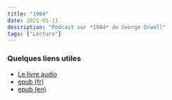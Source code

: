```yaml
---
title: "1984"
date: 2021-01-11
description: "Podcast sur *1984* de George Orwell"
tags: ["Lecture"]
---
```



### Quelques liens utiles 

- [Le livre audio](https://www.youtube.com/watch?v=ZeZariVnzbw)
- [epub (fr)](http://www.bouquineux.com/index.php?telecharger=898&Orwell-1984)
- [epub (en)](https://www.planetebook.com/1984/)